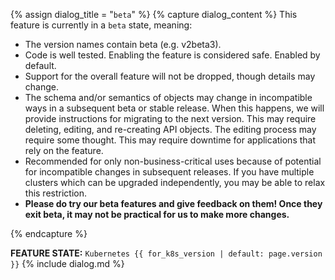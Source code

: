 {% assign dialog_title = "`beta`" %}
{% capture dialog_content %}
This feature is currently in a `beta` state, meaning:

* The version names contain beta (e.g. v2beta3).
* Code is well tested. Enabling the feature is considered safe. Enabled by default.
* Support for the overall feature will not be dropped, though details may change.
* The schema and/or semantics of objects may change in incompatible ways in a subsequent beta or stable release. When this happens, we will provide instructions for migrating to the next version. This may require deleting, editing, and re-creating API objects. The editing process may require some thought. This may require downtime for applications that rely on the feature.
* Recommended for only non-business-critical uses because of potential for incompatible changes in subsequent releases. If you have multiple clusters which can be upgraded independently, you may be able to relax this restriction.
* **Please do try our beta features and give feedback on them! Once they exit beta, it may not be practical for us to make more changes.**

{% endcapture %}

**FEATURE STATE:** `Kubernetes {{ for_k8s_version | default: page.version }}` {% include dialog.md %}